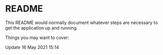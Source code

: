 # README

This README would normally document whatever steps are necessary to get the
application up and running.

Things you may want to cover:

Update 16 May 2021 15:14
